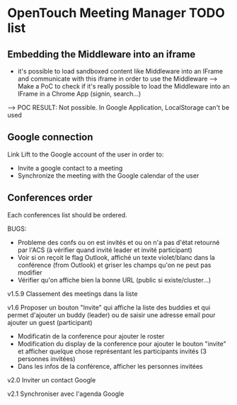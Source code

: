# OpenTouch Meeting Manager TODO list

## Embedding the Middleware into an iframe

- it's possible to load sandboxed content like Middleware into an IFrame and communicate with this iframe in order to use the Middleware
--> Make a PoC to check if it's really possible to load the Middleware into an IFrame in a Chrome App (signin, search...)

--> POC RESULT: Not possible. In Google Application, LocalStorage can't be used


## Google connection

Link Lift to the Google account of the user in order to:
- Invite a google contact to a meeting
- Synchronize the meeting with the Google calendar of the user

## Conferences order

Each conferences list should be ordered. 


BUGS:
- Probleme des confs ou on est invités et ou on n'a pas d'état retourné par l'ACS (à vérifier quand invité leader et invité participant)
- Voir si on reçoit le flag Outlook, affiché un texte violet/blanc dans la conférence (from Outlook) et griser les champs qu'on ne peut pas modifier
- Vérifier qu'on affiche bien la bonne URL (public si existe/cluster...)


v1.5.9
Classement des meetings dans la liste

v1.6
Proposer un bouton "Invite" qui affiche la liste des buddies et qui permet d'ajouter un buddy (leader) ou de saisir une adresse email pour ajouter un guest (participant)
- Modificatin de la conference pour ajouter le roster
- Modification du display de la conference pour ajouter le bouton "invite" et afficher quelque chose représentant les participants invités (3 personnes invitées)
- Dans les infos de la conférence, afficher les personnes invitées

v2.0
Inviter un contact Google

v2.1
Synchroniser avec l'agenda Google 